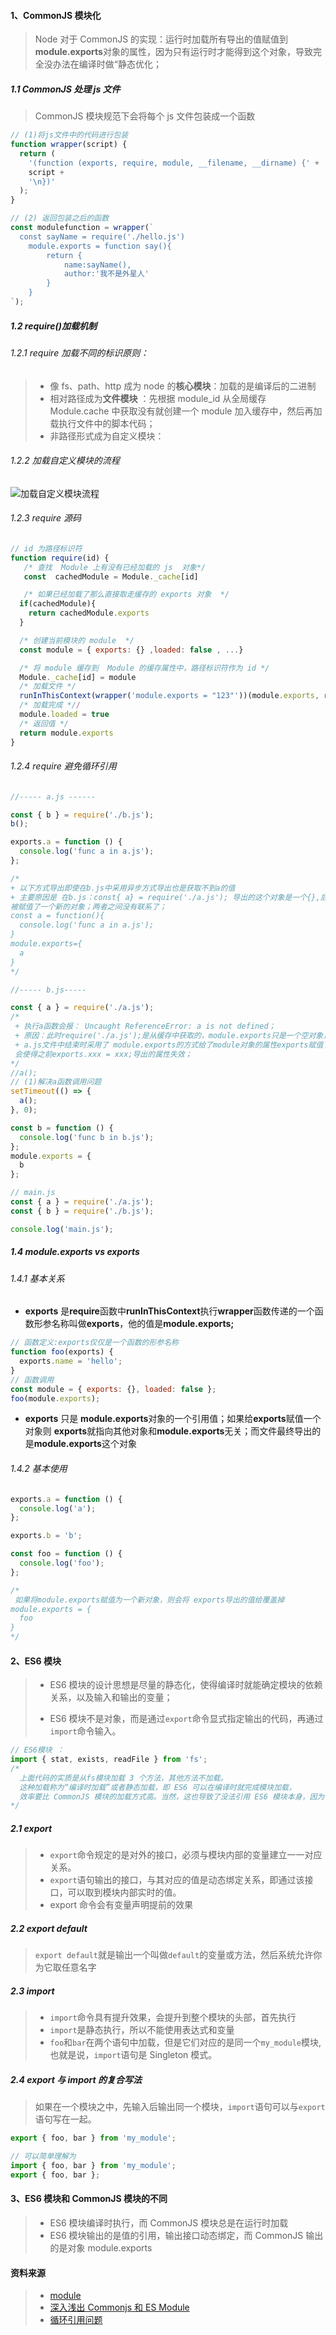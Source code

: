 #### 1、CommonJS 模块化

> Node 对于 CommonJS 的实现：运行时加载所有导出的值赋值到**module.exports**对象的属性，因为只有运行时才能得到这个对象，导致完全没办法在编译时做“静态优化；

<!--more-->

##### 1.1 CommonJS 处理 js 文件

> CommonJS 模块规范下会将每个 js 文件包装成一个函数

```javascript
// (1)将js文件中的代码进行包装
function wrapper(script) {
  return (
    '(function (exports, require, module, __filename, __dirname) {' +
    script +
    '\n})'
  );
}

// (2) 返回包装之后的函数
const modulefunction = wrapper(`
  const sayName = require('./hello.js')
    module.exports = function say(){
        return {
            name:sayName(),
            author:'我不是外星人'
        }
    }
`);
```

##### 1.2 require()加载机制

###### 1.2.1 require 加载不同的标识原则：

> - 像 fs、path、http 成为 node 的**核心模块**：加载的是编译后的二进制
> - 相对路径成为**文件模块** ：先根据 module_id 从全局缓存 Module.cache 中获取没有就创建一个 module 加入缓存中，然后再加载执行文件中的脚本代码；
> - 非路径形式成为自定义模块：

###### 1.2.2 加载自定义模块的流程

![加载自定义模块流程](../img/js/加载自定义模块流程.jpeg)

###### 1.2.3 require 源码

```javascript
// id 为路径标识符
function require(id) {
   /* 查找  Module 上有没有已经加载的 js  对象*/
   const  cachedModule = Module._cache[id]

   /* 如果已经加载了那么直接取走缓存的 exports 对象  */
  if(cachedModule){
    return cachedModule.exports
  }

  /* 创建当前模块的 module  */
  const module = { exports: {} ,loaded: false , ...}

  /* 将 module 缓存到  Module 的缓存属性中，路径标识符作为 id */
  Module._cache[id] = module
  /* 加载文件 */
  runInThisContext(wrapper('module.exports = "123"'))(module.exports, require, module, __filename, __dirname))
  /* 加载完成 *//
  module.loaded = true
  /* 返回值 */
  return module.exports
}
```

###### 1.2.4 require 避免循环引用

```javascript
//----- a.js ------

const { b } = require('./b.js');
b();

exports.a = function () {
  console.log('func a in a.js');
};

/*
+ 以下方式导出即使在b.js中采用异步方式导出也是获取不到a的值
+ 主要原因是 在b.js：const{ a} = require('./a.js'); 导出的这个对象是一个{},后续a.js中module.exports
被赋值了一个新的对象；两者之间没有联系了；
const a = function(){
  console.log('func a in a.js');
}
module.exports={
  a
}
*/

//----- b.js-----

const { a } = require('./a.js');
/*
 + 执行a函数会报： Uncaught ReferenceError: a is not defined；
 + 原因：此时require('./a.js');是从缓存中获取的，module.exports只是一个空对象，并不包含a函数
 + a.js文件中结束时采用了 module.exports的方式给了module对象的属性exports赋值了一个新对象，
 会使得之前exports.xxx = xxx;导出的属性失效；
*/
//a();
// (1)解决a函数调用问题
setTimeout(() => {
  a();
}, 0);

const b = function () {
  console.log('func b in b.js');
};
module.exports = {
  b
};

// main.js
const { a } = require('./a.js');
const { b } = require('./b.js');

console.log('main.js');
```

##### 1.4 module.exports vs exports

###### 1.4.1 基本关系

- **exports** 是**require**函数中**runInThisContext**执行**wrapper**函数传递的一个函数形参名称叫做**exports**，他的值是**module.exports;**

```javascript
// 函数定义:exports仅仅是一个函数的形参名称
function foo(exports) {
  exports.name = 'hello';
}
// 函数调用
const module = { exports: {}, loaded: false };
foo(module.exports);
```

- **exports** 只是 **module.exports**对象的一个引用值；如果给**exports**赋值一个对象则 **exports**就指向其他对象和**module.exports**无关；而文件最终导出的是**module.exports**这个对象

###### 1.4.2 基本使用

```javascript
exports.a = function () {
  console.log('a');
};

exports.b = 'b';

const foo = function () {
  console.log('foo');
};

/*
 如果将module.exports赋值为一个新对象，则会将 exports导出的值给覆盖掉
module.exports = {
  foo
}
*/
```

#### 2、ES6 模块

> - ES6 模块的设计思想是尽量的静态化，使得编译时就能确定模块的依赖关系，以及输入和输出的变量；
>
> - ES6 模块不是对象，而是通过`export`命令显式指定输出的代码，再通过`import`命令输入。

```javascript
// ES6模块 ：
import { stat, exists, readFile } from 'fs';
/*
  上面代码的实质是从fs模块加载 3 个方法，其他方法不加载。
  这种加载称为“编译时加载”或者静态加载，即 ES6 可以在编译时就完成模块加载，
  效率要比 CommonJS 模块的加载方式高。当然，这也导致了没法引用 ES6 模块本身，因为它不是对象。
*/
```

##### 2.1 export

> - `export`命令规定的是对外的接口，必须与模块内部的变量建立一一对应关系。
> - `export`语句输出的接口，与其对应的值是动态绑定关系，即通过该接口，可以取到模块内部实时的值。
> - export 命令会有变量声明提前的效果

##### 2.2 export default

> `export default`就是输出一个叫做`default`的变量或方法，然后系统允许你为它取任意名字

##### 2.3 import

> - `import`命令具有提升效果，会提升到整个模块的头部，首先执行
> - `import`是静态执行，所以不能使用表达式和变量
> - `foo`和`bar`在两个语句中加载，但是它们对应的是同一个`my_module`模块,也就是说，`import`语句是 Singleton 模式。

##### 2.4 export 与 import 的复合写法

> 如果在一个模块之中，先输入后输出同一个模块，`import`语句可以与`export`语句写在一起。

```javascript
export { foo, bar } from 'my_module';

// 可以简单理解为
import { foo, bar } from 'my_module';
export { foo, bar };
```

#### 3、ES6 模块和 CommonJS 模块的不同

> - ES6 模块编译时执行，而 CommonJS 模块总是在运行时加载
> - ES6 模块输出的是值的引用，输出接口动态绑定，而 CommonJS 输出的是对象 module.exports

#### 资料来源

> - [module](https://es6.ruanyifeng.com/#docs/module)
> - [深入浅出 Commonjs 和 ES Module](https://zhuanlan.zhihu.com/p/397999271)
> - [循环引用问题](https://juejin.cn/post/6844903834532200461)
